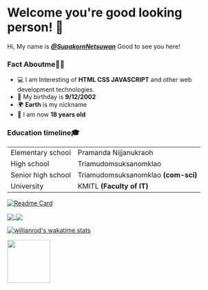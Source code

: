 # Welcome you're good looking person! 👋
  Hi, My name is <a href="https://www.facebook.com/supakornnetsuwan">***@SupakornNetsuwan***</a>
  Good to see you here!
### Fact Aboutme🙋‍♂️
- 💻 I am Interesting of <b>HTML CSS JAVASCRIPT</b> and other web development technologies.
- 🍰 My birthday is **9/12/2002**
- 🌍 **Earth** is my nickname
- 🧑‍ I am now **18 years old**

### Education timeline🎓 
<table>
  <tr>
    <td>Elementary school</td>
    <td>Pramanda Nijjanukraoh</td>
  </tr>
  <tr>
    <td>High school</td>
    <td>Triamudomsuksanomklao</td>
  </tr>
  <tr>
    <td>Senior high school</td>
    <td>Triamudomsuksanomklao <b>(com-sci)</b></td>
  </tr>
  <tr>
    <td>University</td>
    <td>KMITL <b>(Faculty of IT)</b></tl>
</table>

[![Readme Card](https://github-readme-stats.vercel.app/api/pin/?username=SupakornNetsuwan&repo=movieapp)](https://github.com/anuraghazra/github-readme-stats)


<a href="https://github-readme-stats.vercel.app/api?username=SupakornNetsuwan&hide=contribs,prs&show_icons=true">
  <img align="center" src="https://github-readme-stats.vercel.app/api?username=SupakornNetsuwan&hide=contribs,prs&show_icons=true" />
</a>
<a href="https://github-readme-stats.vercel.app/api/top-langs/?username=SupakornNetsuwan&layout=compact">
  <img align="center" src="https://github-readme-stats.vercel.app/api/top-langs/?username=SupakornNetsuwan&layout=compact" />
</a>

[![willianrod's wakatime stats](https://github-readme-stats.vercel.app/api/wakatime?username=SupakornNetsuwan)](https://github.com/anuraghazra/github-readme-stats)


<img src="https://user-images.githubusercontent.com/72784696/128116534-85d682f0-5847-4837-80ce-c7197a1ad5bf.png" width="100" height="100"/>
